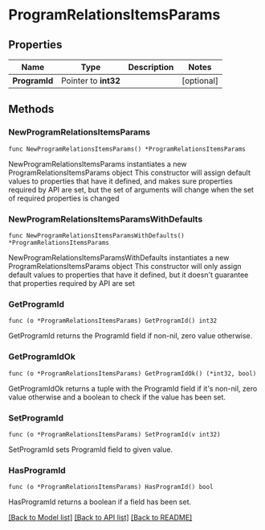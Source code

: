 # ProgramRelationsItemsParams

## Properties

Name | Type | Description | Notes
------------ | ------------- | ------------- | -------------
**ProgramId** | Pointer to **int32** |  | [optional] 

## Methods

### NewProgramRelationsItemsParams

`func NewProgramRelationsItemsParams() *ProgramRelationsItemsParams`

NewProgramRelationsItemsParams instantiates a new ProgramRelationsItemsParams object
This constructor will assign default values to properties that have it defined,
and makes sure properties required by API are set, but the set of arguments
will change when the set of required properties is changed

### NewProgramRelationsItemsParamsWithDefaults

`func NewProgramRelationsItemsParamsWithDefaults() *ProgramRelationsItemsParams`

NewProgramRelationsItemsParamsWithDefaults instantiates a new ProgramRelationsItemsParams object
This constructor will only assign default values to properties that have it defined,
but it doesn't guarantee that properties required by API are set

### GetProgramId

`func (o *ProgramRelationsItemsParams) GetProgramId() int32`

GetProgramId returns the ProgramId field if non-nil, zero value otherwise.

### GetProgramIdOk

`func (o *ProgramRelationsItemsParams) GetProgramIdOk() (*int32, bool)`

GetProgramIdOk returns a tuple with the ProgramId field if it's non-nil, zero value otherwise
and a boolean to check if the value has been set.

### SetProgramId

`func (o *ProgramRelationsItemsParams) SetProgramId(v int32)`

SetProgramId sets ProgramId field to given value.

### HasProgramId

`func (o *ProgramRelationsItemsParams) HasProgramId() bool`

HasProgramId returns a boolean if a field has been set.


[[Back to Model list]](../README.md#documentation-for-models) [[Back to API list]](../README.md#documentation-for-api-endpoints) [[Back to README]](../README.md)


